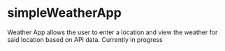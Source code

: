 # simpleWeatherApp

Weather App allows the user to enter a location and view the weather for said location based on API data. Currently in progress
